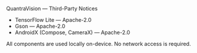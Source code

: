 QuantraVision — Third-Party Notices

- TensorFlow Lite — Apache-2.0
- Gson — Apache-2.0
- AndroidX (Compose, CameraX) — Apache-2.0

All components are used locally on-device. No network access is required.
